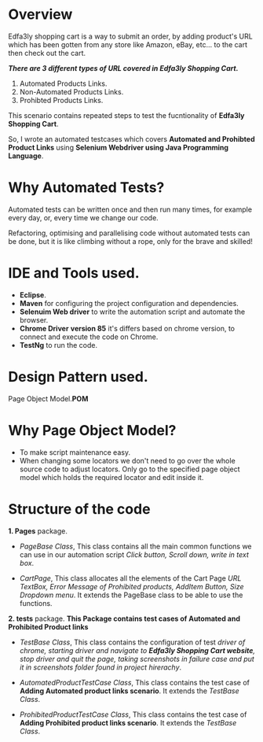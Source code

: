 # Overview

Edfa3ly shopping cart is a way to submit an order, by adding product's URL which has been gotten from any store like Amazon, eBay, etc… to the cart then check out the cart.

***There are 3 different types of URL covered in Edfa3ly Shopping Cart.***
1. Automated Products Links.
2. Non-Automated Products Links.
3. Prohibted Products Links.


This scenario contains repeated steps to test the fucntionality of **Edfa3ly Shopping Cart**.

So, I wrote an automated testcases which covers **Automated and Prohibted Product Links** using **Selenium Webdriver using Java Programming Language**.

# Why Automated Tests?

Automated tests can be written once and then run many times, for example every day, or, every time we change our code.

Refactoring, optimising and parallelising code without automated tests can be done, but it is like climbing without a rope, only for the brave and skilled!

# IDE and Tools used.

- **Eclipse**.
- **Maven** for configuring the project configuration and dependencies.
- **Selenuim Web driver** to write the automation script and automate the browser.
- **Chrome Driver** **version 85** it's differs based on chrome version, to connect and execute the code on Chrome.
- **TestNg** to run the code.

# Design Pattern used.
Page Object Model.**POM**

# Why Page Object Model?

- To make script maintenance easy.
- When changing some locators we don't need to go over the whole source code to adjust locators. Only go to the specified page object model which holds the required locator and edit inside it.


# Structure of the code
**1. Pages** package.
- *PageBase Class*, This class contains all the main common functions we can use in our automation script *Click button, Scroll down, write in text box*.

- *CartPage*, This class allocates all the elements of the Cart Page *URL TextBox, Error Message of Prohibited products, AddItem Button, Size Dropdown menu*. It extends the PageBase class to be able to use the functions.

**2. tests** package. **This Package contains test cases of Automated and Prohibited Product links**
- *TestBase Class*, This class contains the configuration of test *driver of chrome, starting driver and navigate to **Edfa3ly Shopping Cart website**, stop driver and quit the page, taking screenshots in failure case and put it in screenshots folder found in project hirerachy*.

- *AutomatedProductTestCase Class*, This class contains the test case of **Adding Automated product links scenario**. It extends the *TestBase Class*.
- *ProhibitedProductTestCase Class*, This class contains the test case of **Adding Prohibited product links scenario**. It extends the *TestBase Class*.

